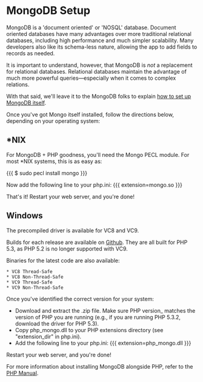 # MongoDB Setup

MongoDB is a 'document oriented' or 'NOSQL' database. Document oriented databases have many advantages over more traditional relational databases, including high performance and much simpler scalability. Many developers also like its schema-less nature, allowing the app to add fields to records as needed.

It is important to understand, however, that MongoDB is _not_ a replacement for relational databases. Relational databases maintain the advantage of much more powerful queries—especially when it comes to complex relations.

With that said, we'll leave it to the MongoDB folks to explain [how to set up MongoDB itself](http://www.mongodb.org/display/DOCS/Getting+Started).

Once you've got Mongo itself installed, follow the directions below, depending on your operating system:

## *NIX

For MongoDB + PHP goodness, you'll need the Mongo PECL module. For most *NIX systems, this is as easy as:

{{{
$ sudo pecl install mongo
}}}

Now add the following line to your php.ini:
{{{
	extension=mongo.so
}}}

That's it! Restart your web server, and you're done!

## Windows

The precompiled driver is available for VC8 and VC9.

Builds for each release are available on [Github](http://github.com/mongodb/mongo-php-driver/downloads). They are all built for PHP 5.3, as PHP 5.2 is no longer supported with VC9.

Binaries for the latest code are also available:

    * VC8 Thread-Safe
    * VC8 Non-Thread-Safe
    * VC9 Thread-Safe
    * VC9 Non-Thread-Safe

Once you've identified the correct version for your system:

 * Download and extract the .zip file. Make sure PHP version_ matches the version of PHP you are running (e.g., if you are running PHP 5.3.2, download the driver for PHP 5.3).
 * Copy php_mongo.dll to your PHP extensions directory (see "extension_dir" in php.ini).
 * Add the following line to your php.ini:
{{{
extension=php_mongo.dll
}}}

Restart your web server, and you're done!

For more information about installing MongoDB alongside PHP, refer to the [PHP Manual](http://www.php.net/manual/en/mongo.installation.php).